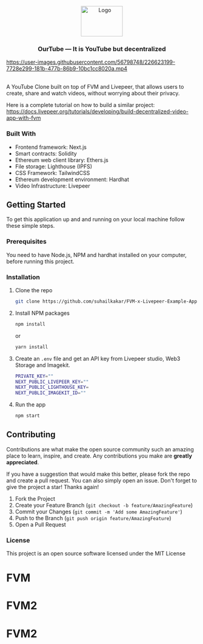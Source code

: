 <div id="top"></div>

<br />
<div align="center">
  <a href="https://github.com/suhailkakar/Decentralized-YouTube">
    <img src="https://raw.githubusercontent.com/suhailkakar/Decentralized-YouTube/version-1/logo.png" alt="Logo" width="110" height="80">
  </a>

<h3 align="center">OurTube — It is YouTube but decentralized</h3>

</div>


https://user-images.githubusercontent.com/56798748/226623199-7728e299-181b-477b-86b9-10bc1cc8020a.mp4

<br />
A YouTube Clone built on top of FVM and Livepeer, that allows users to create, share and watch videos, without worrying about their privacy.
<br />

Here is a complete tutorial on how to build a similar project: https://docs.livepeer.org/tutorials/developing/build-decentralized-video-app-with-fvm


### Built With

- Frontend framework: Next.js
- Smart contracts: Solidity
- Ethereum web client library: Ethers.js
- File storage: Lighthouse (IPFS)
- CSS Framework: TailwindCSS
- Ethereum development environment: Hardhat
- Video Infrastructure: Livepeer

<!-- GETTING STARTED -->

## Getting Started

To get this application up and and running on your local machine follow these simple steps.

### Prerequisites

You need to have Node.js, NPM and hardhat installed on your computer, before running this project.

### Installation

1. Clone the repo
   ```sh
   git clone https://github.com/suhailkakar/FVM-x-Livepeer-Example-App
   ```
2. Install NPM packages

   ```sh
   npm install
   ```

   or

   ```sh
   yarn install
   ```

3. Create an `.env` file and get an API key from Livepeer studio, Web3 Storage and Imagekit.
   ```sh
   PRIVATE_KEY=""
   NEXT_PUBLIC_LIVEPEER_KEY=""
   NEXT_PUBLIC_LIGHTHOUSE_KEY=
   NEXT_PUBLIC_IMAGEKIT_ID=""
   ```
4. Run the app

   ```sh
   npm start
   ```

## Contributing

Contributions are what make the open source community such an amazing place to learn, inspire, and create. Any contributions you make are **greatly appreciated**.

If you have a suggestion that would make this better, please fork the repo and create a pull request. You can also simply open an issue.
Don't forget to give the project a star! Thanks again!

1. Fork the Project
2. Create your Feature Branch (`git checkout -b feature/AmazingFeature`)
3. Commit your Changes (`git commit -m 'Add some AmazingFeature'`)
4. Push to the Branch (`git push origin feature/AmazingFeature`)
5. Open a Pull Request

### License

This project is an open source software licensed under the MIT License
# FVM
# FVM2
# FVM2
